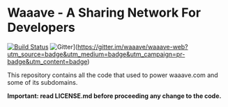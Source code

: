 Waaave - A Sharing Network For Developers
=========================================

[![Build Status](https://travis-ci.org/waaave/waaave-web.svg?branch=master)](https://travis-ci.org/waaave/waaave-web) ![Gitter](https://badges.gitter.im/Join%20Chat.svg)](https://gitter.im/waaave/waaave-web?utm_source=badge&utm_medium=badge&utm_campaign=pr-badge&utm_content=badge)

This repository contains all the code that used to power waaave.com and some of its subdomains.

**Important: read LICENSE.md before proceeding any change to the code.**
